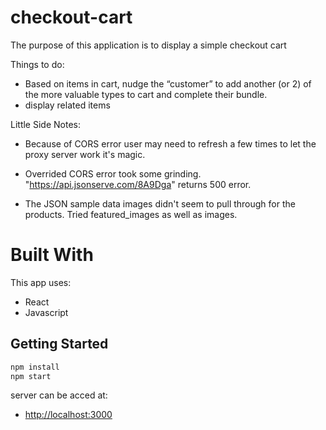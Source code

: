 # checkout-cart

The purpose of this application is to display a simple checkout cart

Things to do: 
- Based on items in cart, nudge the “customer” to add another (or 2) of the more valuable
types to cart and complete their bundle.
- display related items

Little Side Notes:
- Because of CORS error user may need to refresh a few times to let the proxy server work it's magic. 

- Overrided CORS error took some grinding.  "https://api.jsonserve.com/8A9Dga" returns 500 error. 

- The JSON sample data images didn't seem to pull through for the products. Tried featured_images as well as images.



 # Built With

This app uses:

- React
- Javascript


## Getting Started

```javascript
npm install
npm start
```

server can be acced at:

- [http://localhost:3000](http://localhost:3000)